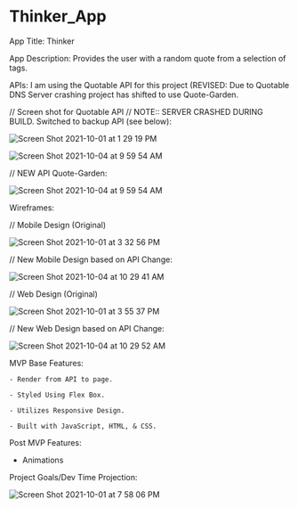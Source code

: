 # Thinker_App
App Title: Thinker

App Description: Provides the user with a random quote from a selection of tags. 

APIs: I am using the Quotable API for this project (REVISED: Due to Quotable DNS Server crashing project has shifted to use Quote-Garden. 




// Screen shot for Quotable API // NOTE:: SERVER CRASHED DURING BUILD. Switched to backup API (see below):

![Screen Shot 2021-10-01 at 1 29 19 PM](https://user-images.githubusercontent.com/91752553/135662655-8de2b2b4-7966-49bd-ae75-397fed47562b.png)


![Screen Shot 2021-10-04 at 9 59 54 AM](https://user-images.githubusercontent.com/91752553/135864912-1b36eaca-e2e5-431d-ab56-e3d04be57178.png)

// NEW API Quote-Garden: 

![Screen Shot 2021-10-04 at 9 59 54 AM](https://user-images.githubusercontent.com/91752553/135870520-c8a01522-8c4e-41fd-849c-5c47156c50ac.png)


Wireframes: 

// Mobile Design (Original)


![Screen Shot 2021-10-01 at 3 32 56 PM](https://user-images.githubusercontent.com/91752553/135676814-c071a99e-a364-43fe-a52d-1a68075d6cd6.png)

// New Mobile Design based on API Change: 


![Screen Shot 2021-10-04 at 10 29 41 AM](https://user-images.githubusercontent.com/91752553/135869845-9d2a6ae2-d687-466c-9e9a-d78836dd639a.png)



// Web Design (Original)


![Screen Shot 2021-10-01 at 3 55 37 PM](https://user-images.githubusercontent.com/91752553/135679002-c7a8ddd7-2b9f-422e-b8be-c28b52e91581.png)


// New Web Design based on API Change:

![Screen Shot 2021-10-04 at 10 29 52 AM](https://user-images.githubusercontent.com/91752553/135870065-5d32094d-f509-42dd-b679-15670ef2f2e7.png)


MVP Base Features: 
    
    - Render from API to page.
    
    - Styled Using Flex Box.
    
    - Utilizes Responsive Design.
    
    - Built with JavaScript, HTML, & CSS.
    
Post MVP Features: 
   
   - Animations 


Project Goals/Dev Time Projection: 

![Screen Shot 2021-10-01 at 7 58 06 PM](https://user-images.githubusercontent.com/91752553/135696960-bebe9d52-8efe-4ebf-8851-a1747f1e21f4.png)

    
  
